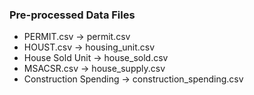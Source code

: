 ### Pre-processed Data Files

- PERMIT.csv -> permit.csv
- HOUST.csv -> housing_unit.csv
- House Sold Unit -> house_sold.csv
- MSACSR.csv -> house_supply.csv
- Construction Spending -> construction_spending.csv
